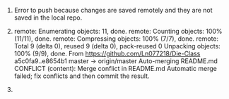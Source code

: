 1. Error to push because changes are saved remotely and they are not saved 
	in the local repo.

2. remote: Enumerating objects: 11, done.
remote: Counting objects: 100% (11/11), done.
remote: Compressing objects: 100% (7/7), done.
remote: Total 9 (delta 0), reused 9 (delta 0), pack-reused 0
Unpacking objects: 100% (9/9), done.
From https://github.com/Ln077218/Die-Class
   a5c0fa9..e8654b1  master     -> origin/master
Auto-merging README.md
CONFLICT (content): Merge conflict in README.md
Automatic merge failed; fix conflicts and then commit the result.

3. 



